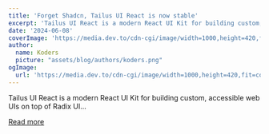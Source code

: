 ```yaml
---
title: 'Forget Shadcn, Tailus UI React is now stable'
excerpt: 'Tailus UI React is a modern React UI Kit for building custom, accessible web UIs on top of Radix UI...'
date: '2024-06-08'
coverImage: 'https://media.dev.to/cdn-cgi/image/width=1000,height=420,fit=cover,gravity=auto,format=auto/https%3A%2F%2Fdev-to-uploads.s3.amazonaws.com%2Fuploads%2Farticles%2Fg0npp2wujrkcnlxinenl.png'
author:
  name: Koders
  picture: "assets/blog/authors/koders.png"
ogImage:
  url: 'https://media.dev.to/cdn-cgi/image/width=1000,height=420,fit=cover,gravity=auto,format=auto/https%3A%2F%2Fdev-to-uploads.s3.amazonaws.com%2Fuploads%2Farticles%2Fg0npp2wujrkcnlxinenl.png'
---
```


Tailus UI React is a modern React UI Kit for building custom, accessible web UIs on top of Radix UI...

[Read more](https://dev.to/meschacirung/forget-shadcn-tailus-ui-react-is-now-stable-d16)
